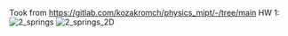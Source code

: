 Took from https://gitlab.com/kozakromch/physics_mipt/-/tree/main
HW 1:
![2_springs](https://github.com/Overbyaka/mipt_physics/assets/27295020/33d2f5a0-81c5-4d03-8ac9-976ed59e58c8)
![2_springs_2D](https://github.com/Overbyaka/mipt_physics/assets/27295020/bcfffc58-a159-4e09-978d-3954d0d4224b)


